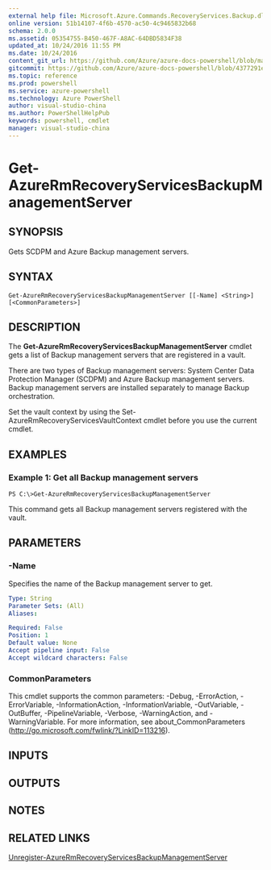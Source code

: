 ```yaml
---
external help file: Microsoft.Azure.Commands.RecoveryServices.Backup.dll-Help.xml
online version: 51b14107-4f6b-4570-ac50-4c9465832b68
schema: 2.0.0
ms.assetid: 05354755-B450-467F-A8AC-64DBD5834F38
updated_at: 10/24/2016 11:55 PM
ms.date: 10/24/2016
content_git_url: https://github.com/Azure/azure-docs-powershell/blob/master/azureps-cmdlets-docs/ResourceManager/AzureRM.RecoveryServices.Backup/v2.2.0/Get-AzureRmRecoveryServicesBackupManagementServer.md
gitcommit: https://github.com/Azure/azure-docs-powershell/blob/4377291ee360e58e2c1c5d644155daf6a0279055/azureps-cmdlets-docs/ResourceManager/AzureRM.RecoveryServices.Backup/v2.2.0/Get-AzureRmRecoveryServicesBackupManagementServer.md
ms.topic: reference
ms.prod: powershell
ms.service: azure-powershell
ms.technology: Azure PowerShell
author: visual-studio-china
ms.author: PowerShellHelpPub
keywords: powershell, cmdlet
manager: visual-studio-china
---
```


# Get-AzureRmRecoveryServicesBackupManagementServer

## SYNOPSIS
Gets SCDPM and Azure Backup management servers.

## SYNTAX

```
Get-AzureRmRecoveryServicesBackupManagementServer [[-Name] <String>] [<CommonParameters>]
```

## DESCRIPTION
The **Get-AzureRmRecoveryServicesBackupManagementServer** cmdlet gets a list of Backup management servers that are registered in a vault.

There are two types of Backup management servers: System Center Data Protection Manager (SCDPM) and Azure Backup management servers.
Backup management servers are installed separately to manage Backup orchestration.

Set the vault context by using the Set-AzureRmRecoveryServicesVaultContext cmdlet before you use the current cmdlet.

## EXAMPLES

### Example 1: Get all Backup management servers
```
PS C:\>Get-AzureRmRecoveryServicesBackupManagementServer
```

This command gets all Backup management servers registered with the vault.

## PARAMETERS

### -Name
Specifies the name of the Backup management server to get.

```yaml
Type: String
Parameter Sets: (All)
Aliases: 

Required: False
Position: 1
Default value: None
Accept pipeline input: False
Accept wildcard characters: False
```

### CommonParameters
This cmdlet supports the common parameters: -Debug, -ErrorAction, -ErrorVariable, -InformationAction, -InformationVariable, -OutVariable, -OutBuffer, -PipelineVariable, -Verbose, -WarningAction, and -WarningVariable. For more information, see about_CommonParameters (http://go.microsoft.com/fwlink/?LinkID=113216).

## INPUTS

## OUTPUTS

## NOTES

## RELATED LINKS

[Unregister-AzureRmRecoveryServicesBackupManagementServer](xref:ResourceManager/AzureRM.RecoveryServices.Backup/v2.2.0/Unregister-AzureRmRecoveryServicesBackupManagementServer.md)


